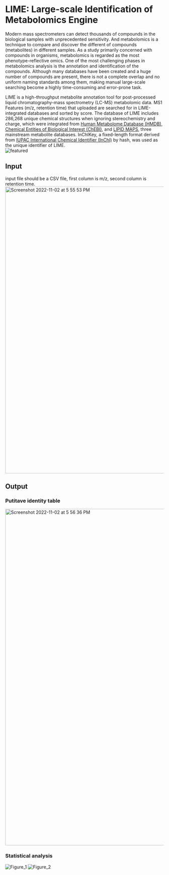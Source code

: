 # LIME: Large-scale Identification of Metabolomics Engine
Modern mass spectrometers can detect thousands of compounds in the biological samples with unprecedented sensitivity. And metabolomics is a technique to compare and discover the different of compounds (metabolites) in different samples. As a study primarily concerned with compounds in organisms, metabolomics is regarded as the most phenotype-reflective omics. One of the most challenging phases in metabolomics analysis is the annotation and identification of the compounds. Although many databases have been created and a huge number of compounds are present, there is not a complete overlap and no uniform naming standards among them, making manual large-scale searching become a highly time-consuming and error-prone task.  

LIME is a high-throughput metabolite annotation tool for post-processed liquid chromatography-mass spectrometry (LC-MS) metabolomic data. MS1 Features (m/z, retention time) that uploaded are searched for in LIME-integrated databases and sorted by score. The database of LIME includes 286,268 unique chemical structures when ignoring stereochemistry and charge, which were integrated from [Human Metabolome Database (HMDB)](https://hmdb.ca), [Chemical Entities of Biological Interest (ChEBI)](https://www.ebi.ac.uk/chebi/), and [LIPID MAPS](https://www.lipidmaps.org), three mainstream metabolite databases. InChIKey, a fixed-length format derived from [IUPAC International Chemical Identifier (InChI)](https://www.inchi-trust.org/) by hash, was used as the unique identifier of LIME.  
![featured](https://user-images.githubusercontent.com/87933959/199609413-63e3fe26-960e-4928-bb1d-cfef60115ef2.png)


## Input
input file should be a CSV file, first column is m/z, second column is retention time.  
<img width="912" alt="Screenshot 2022-11-02 at 5 55 53 PM" src="https://user-images.githubusercontent.com/87933959/199610047-fc034120-bc9e-438f-a54f-bccca7fe9be6.png">

## Output
### Putitave identity table
<img width="1070" alt="Screenshot 2022-11-02 at 5 56 36 PM" src="https://user-images.githubusercontent.com/87933959/199610151-ef3c2539-6698-4c04-9416-2e5b6ffbc11a.png">


### Statistical analysis 
![Figure_1](https://user-images.githubusercontent.com/87933959/199609825-10a8c7fd-0634-41ff-bda9-bce508a09de2.png)
![Figure_2](https://user-images.githubusercontent.com/87933959/199610248-461960f7-0d4a-4c49-8b4b-c06d50a1c2c3.png)


